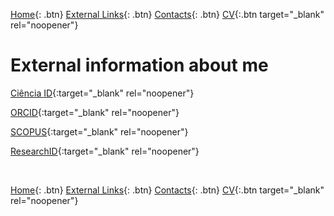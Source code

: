[Home](https://napinto.github.io){: .btn}
[External Links](https://napinto.github.io/Links){: .btn}
[Contacts](https://napinto.github.io/Contacts){: .btn}
[CV](assets/CurriculumVitaeNP.pdf){:.btn target="_blank" rel="noopener"}






# External information about me

<!--- [Google Scholar](https://scholar.google.pt/citations?user=xi0xi2AAAAAJ&hl=pt-PT&oi=ao){:target="_blank" rel="noopener"} --->

[Ciência ID](https://www.cienciavitae.pt/portal/8513-1E3D-E6A9){:target="_blank" rel="noopener"}

[ORCID](https://orcid.org/0000-0002-1903-4206){:target="_blank" rel="noopener"}

[SCOPUS](https://www.scopus.com/authid/detail.uri?authorId=9278025300){:target="_blank" rel="noopener"}

[ResearchID](https://publons.com/researcher/2606061/nadia-pinto/){:target="_blank" rel="noopener"}


&nbsp;
&nbsp;
&nbsp;

[Home](https://napinto.github.io){: .btn}
[External Links](https://napinto.github.io/Links){: .btn}
[Contacts](https://napinto.github.io/Contacts){: .btn}
[CV](assets/CurriculumVitaeNP.pdf){:.btn target="_blank" rel="noopener"}




<!-- Global site tag (gtag.js) - Google Analytics -->
<script async src="https://www.googletagmanager.com/gtag/js?id=G-BRL3BQZGCH"></script>
<script>
  window.dataLayer = window.dataLayer || [];
  function gtag(){dataLayer.push(arguments);}
  gtag('js', new Date());

  gtag('config', 'G-BRL3BQZGCH');
</script>
